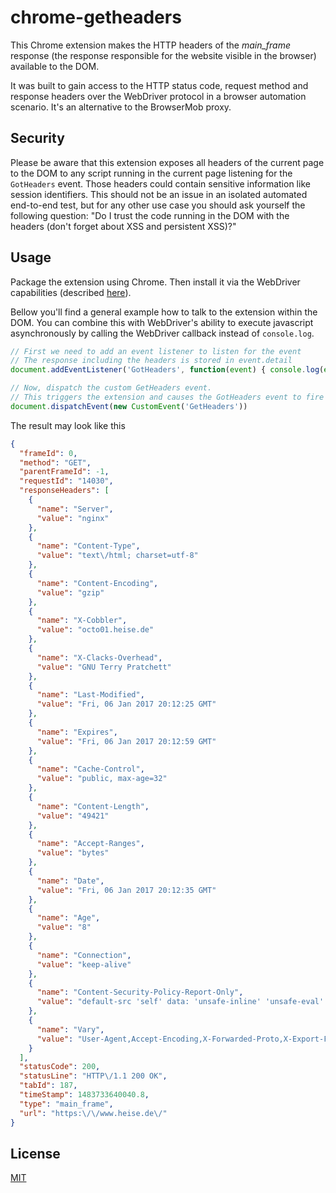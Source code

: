 # chrome-getheaders
This Chrome extension makes the HTTP headers of the _main_frame_ response (the response responsible for the website visible in the browser) available to the DOM.

It was built to gain access to the HTTP status code, request method and response headers over the WebDriver protocol in a browser automation scenario. It's an alternative to the BrowserMob proxy.

## Security
Please be aware that this extension exposes all headers of the current page to the DOM to any script running in the current page listening for the ```GotHeaders``` event. Those headers could contain sensitive information like session identifiers. This should not be an issue in an isolated automated end-to-end test, but for any other use case you should ask yourself the following question: "Do I trust the code running in the DOM with the headers (don't forget about XSS and persistent XSS)?"

## Usage
Package the extension using Chrome. Then install it via the WebDriver capabilities (described [here](https://sites.google.com/a/chromium.org/chromedriver/extensions)).

Bellow you'll find a general example how to talk to the extension within the DOM. You can combine this with WebDriver's ability to execute javascript asynchronously by calling the WebDriver callback instead of ```console.log```.

```js
// First we need to add an event listener to listen for the event
// The response including the headers is stored in event.detail
document.addEventListener('GotHeaders', function(event) { console.log(event.detail) })

// Now, dispatch the custom GetHeaders event.
// This triggers the extension and causes the GotHeaders event to fire with the results
document.dispatchEvent(new CustomEvent('GetHeaders'))
```

The result may look like this
```json
{
  "frameId": 0,
  "method": "GET",
  "parentFrameId": -1,
  "requestId": "14030",
  "responseHeaders": [
    {
      "name": "Server",
      "value": "nginx"
    },
    {
      "name": "Content-Type",
      "value": "text\/html; charset=utf-8"
    },
    {
      "name": "Content-Encoding",
      "value": "gzip"
    },
    {
      "name": "X-Cobbler",
      "value": "octo01.heise.de"
    },
    {
      "name": "X-Clacks-Overhead",
      "value": "GNU Terry Pratchett"
    },
    {
      "name": "Last-Modified",
      "value": "Fri, 06 Jan 2017 20:12:25 GMT"
    },
    {
      "name": "Expires",
      "value": "Fri, 06 Jan 2017 20:12:59 GMT"
    },
    {
      "name": "Cache-Control",
      "value": "public, max-age=32"
    },
    {
      "name": "Content-Length",
      "value": "49421"
    },
    {
      "name": "Accept-Ranges",
      "value": "bytes"
    },
    {
      "name": "Date",
      "value": "Fri, 06 Jan 2017 20:12:35 GMT"
    },
    {
      "name": "Age",
      "value": "8"
    },
    {
      "name": "Connection",
      "value": "keep-alive"
    },
    {
      "name": "Content-Security-Policy-Report-Only",
      "value": "default-src 'self' data: 'unsafe-inline' 'unsafe-eval' https:; report-uri https:\/\/heise.report-uri.io\/r\/default\/csp\/reportOnly https:\/\/heise.de\/csp\/"
    },
    {
      "name": "Vary",
      "value": "User-Agent,Accept-Encoding,X-Forwarded-Proto,X-Export-Format,X-Export-Agent"
    }
  ],
  "statusCode": 200,
  "statusLine": "HTTP\/1.1 200 OK",
  "tabId": 187,
  "timeStamp": 1483733640040.8,
  "type": "main_frame",
  "url": "https:\/\/www.heise.de\/"
}
```
## License
[MIT](LICENSE)
